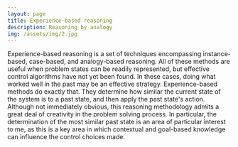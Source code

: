 ```yaml
---
layout: page
title: Experience-based reasoning
description: Reasoning by analogy
img: /assets/img/2.jpg
---
```


Experience-based reasoning is a set of techniques encompassing  instance-based, case-based, and analogy-based reasoning.  All of these methods are useful when problem states can be readily represented, but effective control algorithms have not yet been found.  In these cases, doing what worked well in the past may be an effective strategy.  Experience-based methods do exactly that.  They determine how similar the current state of the system is to a past state, and then apply the past state's action.  Although not immediately obvious, this reasoning methodology admits a great deal of creativity in the problem solving process.  In particular, the determination of the most similar past state is an area of particular interest to me, as this is a key area in which contextual and goal-based knowledge can influence the control choices made.
